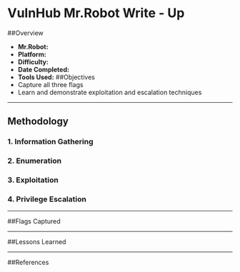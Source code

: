 # VulnHub Mr.Robot Write - Up
##Overview
- **Mr.Robot:**
- **Platform:** 
- **Difficulty:**
- **Date Completed:**
- **Tools Used:**
##Objectives
- Capture all three flags
- Learn and demonstrate exploitation and escalation techniques

---

## Methodology

### 1. Information Gathering
### 2. Enumeration 
### 3. Exploitation
### 4. Privilege Escalation 

---

##Flags Captured

---

##Lessons Learned

---

##References

